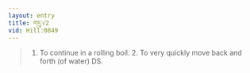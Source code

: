 ```yaml
---
layout: entry
title: གདུ་√2
vid: Hill:0849
---
```

> 1. To continue in a rolling boil. 2. To very quickly move back and forth (of water) DS.
